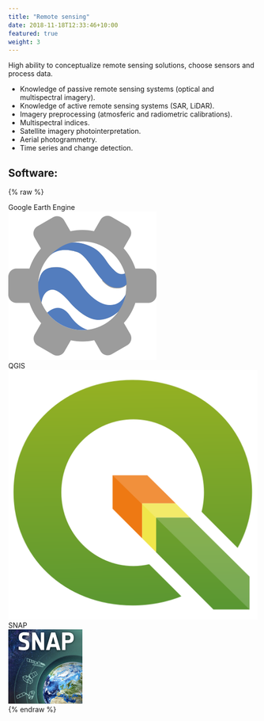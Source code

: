```yaml
---
title: "Remote sensing"
date: 2018-11-18T12:33:46+10:00
featured: true
weight: 3
---
```


High ability to conceptualize remote sensing solutions, choose sensors and process data.

- Knowledge of passive remote sensing systems (optical and multispectral imagery).
- Knowledge of active remote sensing systems (SAR, LiDAR).
- Imagery preprocessing (atmosferic and radiometric calibrations).
- Multispectral indices.
- Satellite imagery photointerpretation.
- Aerial photogrammetry. 
- Time series and change detection.

## Software:

{% raw %}
<div class="software-card">
	<div class="tag">Google Earth Engine
		<div class="software-image">
			<img alt="Earth Engine" src="/images/earth_engine.svg">
		</div>
	</div>
	<div class="tag">QGIS
		<div class="software-image">
			<img alt="QGIS" src="/images/QGIS_logo_new.svg">
		</div>
	</div>
	<div class="tag">SNAP
		<div class="software-image">
			<img alt="SNAP" src="/images/snap.jpg">
		</div>
	</div>
	
</div>
{% endraw %}

